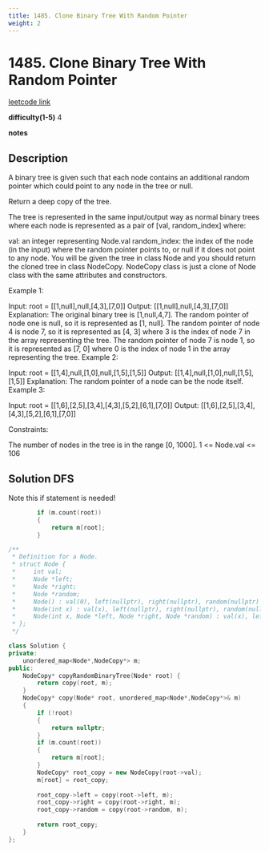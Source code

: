 ```yaml
---
title: 1485. Clone Binary Tree With Random Pointer
weight: 2
---
```

# 1485. Clone Binary Tree With Random Pointer

[leetcode link](https://leetcode.com/problems/clone-binary-tree-with-random-pointer/)

**difficulty(1-5)** 
4

**notes**   


## Description

A binary tree is given such that each node contains an additional random pointer which could point to any node in the tree or null.

Return a deep copy of the tree.

The tree is represented in the same input/output way as normal binary trees where each node is represented as a pair of [val, random_index] where:

val: an integer representing Node.val
random_index: the index of the node (in the input) where the random pointer points to, or null if it does not point to any node.
You will be given the tree in class Node and you should return the cloned tree in class NodeCopy. NodeCopy class is just a clone of Node class with the same attributes and constructors.

 

Example 1:


Input: root = [[1,null],null,[4,3],[7,0]]
Output: [[1,null],null,[4,3],[7,0]]
Explanation: The original binary tree is [1,null,4,7].
The random pointer of node one is null, so it is represented as [1, null].
The random pointer of node 4 is node 7, so it is represented as [4, 3] where 3 is the index of node 7 in the array representing the tree.
The random pointer of node 7 is node 1, so it is represented as [7, 0] where 0 is the index of node 1 in the array representing the tree.
Example 2:


Input: root = [[1,4],null,[1,0],null,[1,5],[1,5]]
Output: [[1,4],null,[1,0],null,[1,5],[1,5]]
Explanation: The random pointer of a node can be the node itself.
Example 3:


Input: root = [[1,6],[2,5],[3,4],[4,3],[5,2],[6,1],[7,0]]
Output: [[1,6],[2,5],[3,4],[4,3],[5,2],[6,1],[7,0]]
 

Constraints:

The number of nodes in the tree is in the range [0, 1000].
1 <= Node.val <= 106
## Solution DFS
Note this if statement is needed!
```c++
        if (m.count(root))
        {
            return m[root];
        }
```

```c++
/**
 * Definition for a Node.
 * struct Node {
 *     int val;
 *     Node *left;
 *     Node *right;
 *     Node *random;
 *     Node() : val(0), left(nullptr), right(nullptr), random(nullptr) {}
 *     Node(int x) : val(x), left(nullptr), right(nullptr), random(nullptr) {}
 *     Node(int x, Node *left, Node *right, Node *random) : val(x), left(left), right(right), random(random) {}
 * };
 */

class Solution {
private:
    unordered_map<Node*,NodeCopy*> m; 
public:
    NodeCopy* copyRandomBinaryTree(Node* root) {
        return copy(root, m);
    }
    NodeCopy* copy(Node* root, unordered_map<Node*,NodeCopy*>& m)
    {
        if (!root)
        {
            return nullptr;
        }
        if (m.count(root))
        {
            return m[root];
        }
        NodeCopy* root_copy = new NodeCopy(root->val);
        m[root] = root_copy;
        
        root_copy->left = copy(root->left, m);
        root_copy->right = copy(root->right, m);
        root_copy->random = copy(root->random, m);
        
        return root_copy;
    }
};
```